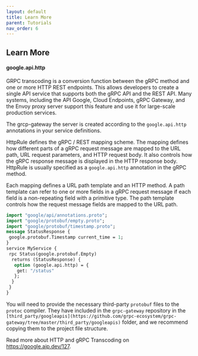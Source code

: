 ```yaml
---
layout: default
title: Learn More
parent: Tutorials
nav_order: 6
---
```


## Learn More

#### google.api.http

GRPC transcoding is a conversion function between the gRPC method and one or more HTTP REST endpoints. This allows developers to create a single API service that supports both the gRPC API and the REST API. Many systems, including the API Google, Cloud Endpoints, gRPC Gateway, and the Envoy proxy server support this feature and use it for large-scale production services.

The grcp-gateway the server is created according to the `google.api.http` annotations in your service definitions.

HttpRule defines the gRPC / REST mapping scheme. The mapping defines how different parts of a gRPC request message are mapped to the URL path, URL request parameters, and HTTP request body. It also controls how the gRPC response message is displayed in the HTTP response body. HttpRule is usually specified as a `google.api.http` annotation in the gRPC method.

Each mapping defines a URL path template and an HTTP method. A path template can refer to one or more fields in a gRPC request message if each field is a non-repeating field with a primitive type. The path template controls how the request message fields are mapped to the URL path.

```proto
import "google/api/annotations.proto";
import "google/protobuf/empty.proto";
import "google/protobuf/timestamp.proto";
message StatusResponse {
 google.protobuf.Timestamp current_time = 1;
}
service MyService {
 rpc Status(google.protobuf.Empty)
  returns (StatusResponse) {
   option (google.api.http) = {
    get: "/status"
   };
  }
 }
}
```

You will need to provide the necessary third-party `protobuf` files to the `protoc` compiler. They have included in the `grpc-gateway` repository in the `[third_party/googleapis](https://github.com/grpc-ecosystem/grpc-gateway/tree/master/third_party/googleapis)` folder, and we recommend copying them to the project file structure.

Read more about HTTP and gRPC Transcoding on https://google.aip.dev/127.
